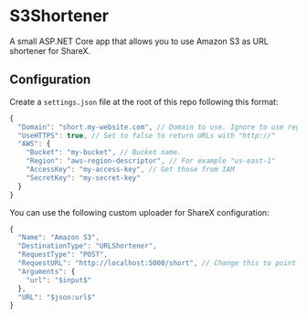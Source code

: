 # S3Shortener

A small ASP.NET Core app that allows you to use Amazon S3 as URL shortener for ShareX.

## Configuration

Create a `settings.json` file at the root of this repo following this format:

```javascript
{
  "Domain": "short.my-website.com", // Domain to use. Ignore to use regular S3 endpoint.
  "UseHTTPS": true, // Set to false to return URLs with "http://"
  "AWS": {
    "Bucket": "my-bucket", // Bucket name.
    "Region": "aws-region-descriptor", // For example "us-east-1"
    "AccessKey": "my-access-key", // Get those from IAM
    "SecretKey": "my-secret-key"
  }
}
```

You can use the following custom uploader for ShareX configuration:

```javascript
{
  "Name": "Amazon S3",
  "DestinationType": "URLShortener",
  "RequestType": "POST",
  "RequestURL": "http://localhost:5000/short", // Change this to point to your own instance
  "Arguments": {
    "url": "$input$"
  },
  "URL": "$json:url$"
}
```